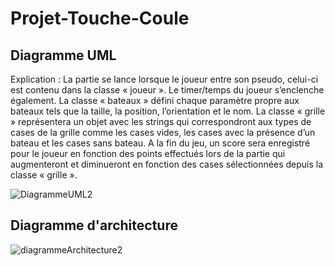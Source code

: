 # Projet-Touche-Coule


## Diagramme UML
Explication :
La partie se lance lorsque le joueur entre son pseudo, celui-ci est contenu dans la classe « joueur ». Le timer/temps du joueur s’enclenche également. La classe « bateaux » défini chaque paramètre propre aux bateaux tels que la taille, la position, l’orientation et le nom. 
La classe « grille » représentera un objet avec les strings qui correspondront aux types de cases de la grille comme les cases vides, les cases avec la présence d’un bateau et les cases sans bateau.
A la fin du jeu, un score sera enregistré pour le joueur en fonction des points effectués lors de la partie qui augmenteront et diminueront en fonction des cases sélectionnées depuis la classe « grille ».

![DiagrammeUML2](https://user-images.githubusercontent.com/64017390/99196833-0ef9f180-278f-11eb-9fec-306fe0d3a5ed.jpg)



## Diagramme d'architecture
![diagrammeArchitecture2](https://user-images.githubusercontent.com/64017390/99196836-13bea580-278f-11eb-9324-3646914b6015.jpg)
